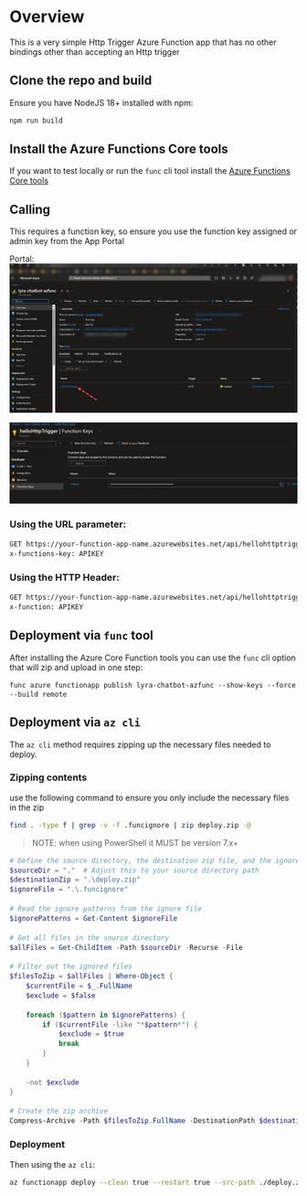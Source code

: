 # Overview

This is a very simple Http Trigger Azure Function app that has no other bindings other than accepting an Http trigger

## Clone the repo and build

Ensure you have NodeJS 18+ installed with npm:

```bash
npm run build
```

## Install the Azure Functions Core tools

If you want to test locally or run the `func` cli tool install the [Azure Functions Core tools](https://learn.microsoft.com/en-us/azure/azure-functions/functions-run-local?tabs=windows%2Cisolated-process%2Cnode-v4%2Cpython-v2%2Chttp-trigger%2Ccontainer-apps&pivots=programming-language-csharp#install-the-azure-functions-core-tools)


## Calling

This requires a function key, so ensure you use the function key assigned or admin key from the App Portal

Portal:
![portal](./docs/funcapp.png)

![keys](./docs/keys.png)

### Using the URL parameter:

```bash
GET https://your-function-app-name.azurewebsites.net/api/hellohttptrigger?code=APIKEY
x-functions-key: APIKEY
```

### Using the HTTP Header:

```bash
GET https://your-function-app-name.azurewebsites.net/api/hellohttptrigger
x-function: APIKEY
```

## Deployment via `func` tool

After installing the Azure Core Function tools you can use the `func` cli option that will zip and upload in one step:

```shell
func azure functionapp publish lyra-chatbot-azfunc --show-keys --force --build remote
```

## Deployment via `az cli`

The `az cli` method requires zipping up the necessary files needed to deploy.
### Zipping contents

use the following command to ensure you only include the necessary files in the zip

```bash
find . -type f | grep -v -f .funcignore | zip deploy.zip -@
```

>NOTE: when using PowerShell it MUST be version 7.x+

```powershell
# Define the source directory, the destination zip file, and the ignore file
$sourceDir = "."  # Adjust this to your source directory path
$destinationZip = ".\deploy.zip"
$ignoreFile = ".\.funcignore"

# Read the ignore patterns from the ignore file
$ignorePatterns = Get-Content $ignoreFile

# Get all files in the source directory
$allFiles = Get-ChildItem -Path $sourceDir -Recurse -File

# Filter out the ignored files
$filesToZip = $allFiles | Where-Object {
    $currentFile = $_.FullName
    $exclude = $false

    foreach ($pattern in $ignorePatterns) {
        if ($currentFile -like "*$pattern*") {
            $exclude = $true
            break
        }
    }

    -not $exclude
}

# Create the zip archive
Compress-Archive -Path $filesToZip.FullName -DestinationPath $destinationZip

```

### Deployment

Then using the `az cli`:

```bash
az functionapp deploy --clean true --restart true --src-path ./deploy.zip -n "lyra-chatbot-azfunc" -g "rg-chatbot-demo"
```
